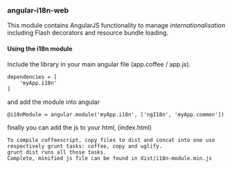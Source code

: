 ### angular-i18n-web

This module contains AngularJS functionality to manage *internationalisation* including Flash decorators and resource bundle loading.

#### Using the i18n module

Include the library in your main angular file  (app.coffee / app.js).

```
dependencies = [
    'myApp.i18n'
]
```
and add the module into angular

```
@i18nModule = angular.module('myApp.i18n', ['ngI18n', 'myApp.common'])
```

finally you can add the js to your html, (index.html)


```
To compile coffeescript, copy files to dist and concat into one use respectively grunt tasks: coffee, copy and uglify.
grunt dist runs all those tasks.
Complete, minified js file can be found in dist/i18n-module.min.js
```


